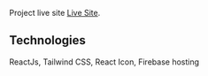
Project live site [Live Site](https://varieties112.web.app).

## Technologies

ReactJs, Tailwind CSS, React Icon, Firebase hosting
